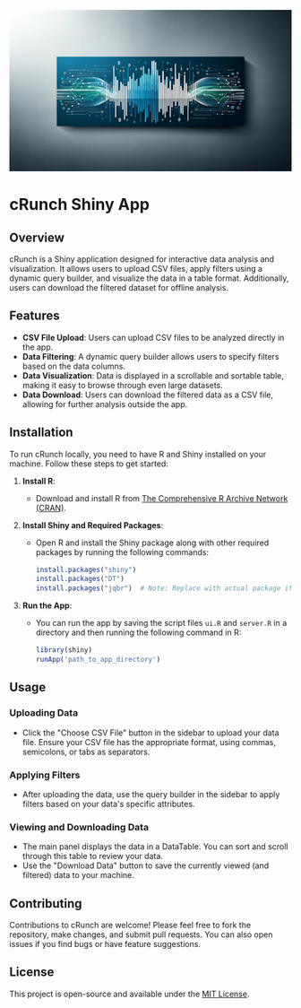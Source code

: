 ![](images/6c32010b-0d77-4404-a38c-1cd3676611a7.webp)
# cRunch Shiny App

## Overview
cRunch is a Shiny application designed for interactive data analysis and visualization. It allows users to upload CSV files, apply filters using a dynamic query builder, and visualize the data in a table format. Additionally, users can download the filtered dataset for offline analysis.

## Features
- **CSV File Upload**: Users can upload CSV files to be analyzed directly in the app.
- **Data Filtering**: A dynamic query builder allows users to specify filters based on the data columns.
- **Data Visualization**: Data is displayed in a scrollable and sortable table, making it easy to browse through even large datasets.
- **Data Download**: Users can download the filtered data as a CSV file, allowing for further analysis outside the app.

## Installation

To run cRunch locally, you need to have R and Shiny installed on your machine. Follow these steps to get started:

1. **Install R**:
   - Download and install R from [The Comprehensive R Archive Network (CRAN)](https://cran.r-project.org/).

2. **Install Shiny and Required Packages**:
   - Open R and install the Shiny package along with other required packages by running the following commands:
     ```R
     install.packages("shiny")
     install.packages("DT")
     install.packages("jqbr")  # Note: Replace with actual package if jqbr is a placeholder
     ```

3. **Run the App**:
   - You can run the app by saving the script files `ui.R` and `server.R` in a directory and then running the following command in R:
     ```R
     library(shiny)
     runApp('path_to_app_directory')
     ```

## Usage

### Uploading Data
- Click the "Choose CSV File" button in the sidebar to upload your data file. Ensure your CSV file has the appropriate format, using commas, semicolons, or tabs as separators.

### Applying Filters
- After uploading the data, use the query builder in the sidebar to apply filters based on your data's specific attributes.

### Viewing and Downloading Data
- The main panel displays the data in a DataTable. You can sort and scroll through this table to review your data.
- Use the "Download Data" button to save the currently viewed (and filtered) data to your machine.

## Contributing
Contributions to cRunch are welcome! Please feel free to fork the repository, make changes, and submit pull requests. You can also open issues if you find bugs or have feature suggestions.

## License
This project is open-source and available under the [MIT License](https://opensource.org/licenses/MIT).
